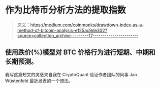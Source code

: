# 作为比特币分析方法的提取指数

> 原文：<https://medium.com/coinmonks/drawdown-index-as-a-method-of-bitcoin-analysis-e125ac9de302?source=collection_archive---------17----------------------->

## 使用跌价(%)模型对 BTC 价格行为进行短期、中期和长期预测。

我写这篇短文的灵感来自我在 CryptoQuant 验证作者团队的同事 Jan Wüstenfeld 最近发表的一个想法。